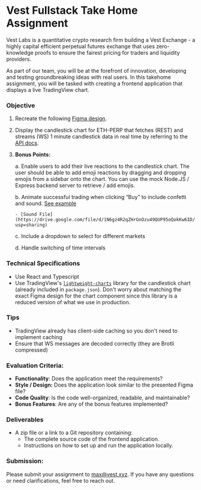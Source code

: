 # Vest Fullstack Take Home Assignment

Vest Labs is a quantitative crypto research firm building a Vest Exchange - a highly capital efficient perpetual futures exchange that uses zero-knowledge proofs to ensure the fairest pricing for traders and liquidity providers.

As part of our team, you will be at the forefront of innovation, developing and testing groundbreaking ideas with real users. In this takehome assignment, you will be tasked with creating a frontend application that displays a live TradingView chart. 

### Objective

1. Recreate the following [Figma design](https://www.figma.com/design/Y0xGAiudDKFthVWTLnyWCT/Frontend-Takehome-Assignment?node-id=0-1&t=hmfOm6qYW2aRQwdN-1).

2. Display the candlestick chart for ETH-PERP that fetches (REST) and streams (WS) 1 minute candlestick data in real time by referring to the [API docs](https://docs.vest.exchange/getting-started/vest-api#get-klines).

4.  **Bonus Points:**
  
    a. Enable users to add their live reactions to the candlestick chart. The user should be able to add emoji reactions by dragging and dropping emojis from a sidebar onto the chart. You can use the mock Node.JS / Express backend server to retrieve / add emojis.

    b. Animate successful trading when clicking “Buy” to include confetti and sound. [See example](https://drive.google.com/file/d/1BFJUZw83shYzdXBv9I1maoCMkaPRmkxW/view?usp=sharing)

        - [Sound File](https://drive.google.com/file/d/1N6gz4R2qZHrGnOzu49QUP95oQokKw6ID/view?usp=sharing)

    c. Include a dropdown to select for different markets
    
    d. Handle switching of time intervals

### Technical Specifications
- Use React and Typescript
- Use TradingView's [`lightweight-charts`](https://github.com/tradingview/lightweight-charts) library for the candlestick chart (already included in `package.json`). Don't worry about matching the exact Figma design for the chart component since this library is a reduced version of what we use in production.

### Tips
- TradingView already has client-side caching so you don't need to implement caching
- Ensure that WS messages are decoded correctly (they are Brotli compressed)

### Evaluation Criteria:
- **Functionality**: Does the application meet the requirements?
- **Style / Design:** Does the application look similar to the presented Figma file?
- **Code Quality**: Is the code well-organized, readable, and maintainable?
- **Bonus Features**: Are any of the bonus features implemented?

### Deliverables
- A zip file or a link to a Git repository containing:
    - The complete source code of the frontend application.
    - Instructions on how to set up and run the application locally.

### Submission:

Please submit your assignment to [max@vest.xyz](mailto:max@vest.xyz). If you have any questions or need clarifications, feel free to reach out.
